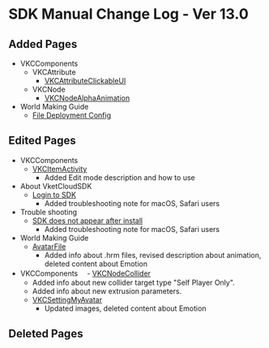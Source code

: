 # SDK Manual Change Log - Ver 13.0

## Added Pages

- VKCComponents
  - VKCAttribute
    - [VKCAttributeClickableUI](https://vrhikky.github.io/VketCloudSDK_Documents/13.0/en/VKCComponents/VKCAttribute/VKCAttributeClickableUI.html)
  - VKCNode
    - [VKCNodeAlphaAnimation](https://vrhikky.github.io/VketCloudSDK_Documents/13.0/en/VKCComponents/VKCNode/VKCNodeAlphaAnimation.html)
- World Making Guide
  - [File Deployment Config](https://vrhikky.github.io/VketCloudSDK_Documents/13.0/en/WorldMakingGuide/FileDeploymentConfig.html)

## Edited Pages

- VKCComponents
  - [VKCItemActivity](https://vrhikky.github.io/VketCloudSDK_Documents/13.0/en/VKCComponents/VKCItemActivity.html)
    - Added Edit mode description and how to use
- About VketCloudSDK
  - [Login to SDK](https://vrhikky.github.io/VketCloudSDK_Documents/13.0/en/AboutVketCloudSDK/LoginSDK.html)
    - Added troubleshooting note for macOS, Safari users
- Trouble shooting
  - [SDK does not appear after install](https://vrhikky.github.io/VketCloudSDK_Documents/13.0/en/troubleshooting/InstallingDeeplink.html)
    - Added troubleshooting note for macOS, Safari users
- World Making Guide
  - [AvatarFile](https://vrhikky.github.io/VketCloudSDK_Documents/13.0/en/WorldMakingGuide/AvatarFile.html)
    - Added info about .hrm files, revised description about animation, deleted content about Emotion
- VKCComponents
 　- [VKCNodeCollider](https://vrhikky.github.io/VketCloudSDK_Documents/13.0/en/VKCComponents/VKCNodeCollider.html)
    - Added info about new collider target type "Self Player Only".
    - Added info about new extrusion parameters.
   - [VKCSettingMyAvatar](https://vrhikky.github.io/VketCloudSDK_Documents/13.0/en/VketCloudSettings/MyAvatarSettings.html)
     - Updated images, deleted content about Emotion

## Deleted Pages
